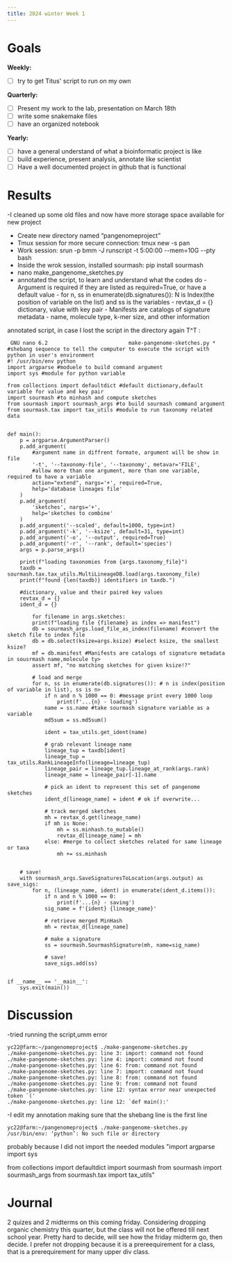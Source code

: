 ```yaml
---
title: 2024 winter Week 1
---
```


# Goals
**Weekly:**
- [ ] try to get Titus' script to run on my own
 
**Quarterly:**
- [ ] Present my work to the lab, presentation on March 18th
- [ ] write some snakemake files
- [ ] have an organized notebook

**Yearly:**
- [ ] have a general understand of what a bioinformatic project is like
- [ ] build experience, present analysis, annotate like scientist
- [ ] Have a well documented project in github that is functional 
 
# Results
-I cleaned up some old files and now have more storage space available for new project
- Create new directory named “pangenomeproject”
- Tmux session for more secure connection: tmux new -s pan
- Work session: srun -p bmm -J runscript -t 5:00:00 --mem=10G --pty bash
- Inside the wrok session, installed sourmash: pip install sourmash
- nano make_pangenome_sketches.py
- annotated the script, to learn and understand what the codes do
      -  Argument is required if they are listed as required=True, or have a default value
      -  for n, ss in enumerate(db.signatures()):
         N is lndex(the position of variable on the list) and ss is the variables
      -  revtax_d = {}
         dictionary, value with key pair
      -  Manifests are catalogs of signature metadata - name, molecule type, k-mer size, and other information


annotated script, in case I lost the script in the directory again T^T : 
```
 GNU nano 6.2                          make-pangenome-sketches.py *                                 
#shebang sequence to tell the computer to execute the script with python in user's environment
#! /usr/bin/env python
import argparse #moduele to build comnand argument
import sys #module for python variable

from collections import defaultdict #default dictionary,default variable for value and key pair
import sourmash #to minhash and compute sketches
from sourmash import sourmash_args #to build sourmash command argument
from sourmash.tax import tax_utils #module to run taxonomy related data 


def main():
    p = argparse.ArgumentParser()
    p.add_argument(
        #argument name in diffrent formate, argument will be show in file
        '-t', '--taxonomy-file', '--taxonomy', metavar='FILE',
        #allow more than one argument, more than one variable, required to have a variable 
        action="extend", nargs='+', required=True,
        help='database lineages file'
    )
    p.add_argument(
        'sketches', nargs='+',
        help='sketches to combine'
    )
    p.add_argument('--scaled', default=1000, type=int)
    p.add_argument('-k', '--ksize', default=31, type=int)
    p.add_argument('-o', '--output', required=True)
    p.add_argument('-r', '--rank', default='species')
    args = p.parse_args()

    print(f"loading taxonomies from {args.taxonomy_file}")
    taxdb = sourmash.tax.tax_utils.MultiLineageDB.load(args.taxonomy_file)
    print(f"found {len(taxdb)} identifiers in taxdb.")

    #dictionary, value and their paired key values
    revtax_d = {}
    ident_d = {}

        for filename in args.sketches:
        print(f"loading file {filename} as index => manifest")
        db = sourmash_args.load_file_as_index(filename) #convert the sketch file to index file
        db = db.select(ksize=args.ksize) #select ksize, the smallest ksize?
        mf = db.manifest #Manifests are catalogs of signature metadata in sousrmash name,molecule ty>
        assert mf, "no matching sketches for given ksize!?"

        # load and merge
        for n, ss in enumerate(db.signatures()): # n is index(position of variable in list), ss is n>
            if n and n % 1000 == 0: #message print every 1000 loop
                print(f'...{n} - loading')
            name = ss.name #take sourmash signature variable as a variable  
            md5sum = ss.md5sum()  

            ident = tax_utils.get_ident(name)

            # grab relevant lineage name
            lineage_tup = taxdb[ident]
            lineage_tup = tax_utils.RankLineageInfo(lineage=lineage_tup)
            lineage_pair = lineage_tup.lineage_at_rank(args.rank)
            lineage_name = lineage_pair[-1].name

            # pick an ident to represent this set of pangenome sketches
            ident_d[lineage_name] = ident # ok if overwrite...

            # track merged sketches
            mh = revtax_d.get(lineage_name)
            if mh is None:
                mh = ss.minhash.to_mutable()
                revtax_d[lineage_name] = mh
            else: #merge to collect sketches related for same lineage or taxa
                mh += ss.minhash


    # save!
    with sourmash_args.SaveSignaturesToLocation(args.output) as save_sigs:
        for n, (lineage_name, ident) in enumerate(ident_d.items()):
            if n and n % 1000 == 0:
                print(f'...{n} - saving')
            sig_name = f'{ident} {lineage_name}'

            # retrieve merged MinHash
            mh = revtax_d[lineage_name]

            # make a signature
            ss = sourmash.SourmashSignature(mh, name=sig_name)

            # save!
            save_sigs.add(ss)


if __name__ == '__main__':
    sys.exit(main())
```

# Discussion
-tried running the script,umm error
```
yc22@farm:~/pangenomeproject$ ./make-pangenome-sketches.py
./make-pangenome-sketches.py: line 3: import: command not found
./make-pangenome-sketches.py: line 4: import: command not found
./make-pangenome-sketches.py: line 6: from: command not found
./make-pangenome-sketches.py: line 7: import: command not found
./make-pangenome-sketches.py: line 8: from: command not found
./make-pangenome-sketches.py: line 9: from: command not found
./make-pangenome-sketches.py: line 12: syntax error near unexpected token `('
./make-pangenome-sketches.py: line 12: `def main():'
```
-I edit my annotation making sure that the shebang line is the first line
```
yc22@farm:~/pangenomeproject$ ./make-pangenome-sketches.py
/usr/bin/env: ‘python’: No such file or directory
```

probably because I did not import the needed modules
"import argparse
import sys

from collections import defaultdict
import sourmash
from sourmash import sourmash_args
from sourmash.tax import tax_utils"

 
# Journal
2 quizes and 2 midterms on this coming friday. Considering dropping organic chemistry this quarter, but the class will not be offered till next school year. Pretty hard to decide, will see how the friday midterm go, then decide. I prefer not dropping because it is a prereequirement for a class, that is a prerequirement for many upper div class.
